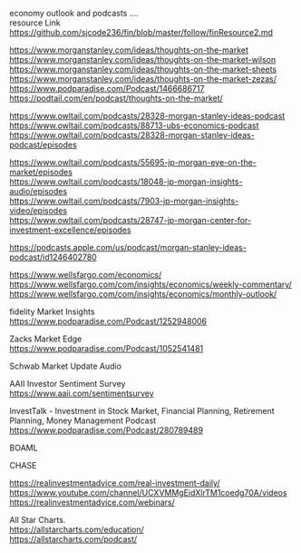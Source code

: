 

economy outlook and podcasts ....     
resource Link https://github.com/sjcode236/fin/blob/master/follow/finResource2.md    

https://www.morganstanley.com/ideas/thoughts-on-the-market   
https://www.morganstanley.com/ideas/thoughts-on-the-market-wilson       
https://www.morganstanley.com/ideas/thoughts-on-the-market-sheets    
https://www.morganstanley.com/ideas/thoughts-on-the-market-zezas/     
https://www.podparadise.com/Podcast/1466686717     
https://podtail.com/en/podcast/thoughts-on-the-market/    


 

 

https://www.owltail.com/podcasts/28328-morgan-stanley-ideas-podcast    
https://www.owltail.com/podcasts/88713-ubs-economics-podcast    
https://www.owltail.com/podcasts/28328-morgan-stanley-ideas-podcast/episodes    
 

https://www.owltail.com/podcasts/55695-jp-morgan-eye-on-the-market/episodes    
https://www.owltail.com/podcasts/18048-jp-morgan-insights-audio/episodes    
https://www.owltail.com/podcasts/7903-jp-morgan-insights-video/episodes    
https://www.owltail.com/podcasts/28747-jp-morgan-center-for-investment-excellence/episodes    

 

 

https://podcasts.apple.com/us/podcast/morgan-stanley-ideas-podcast/id1246402780     

 

https://www.wellsfargo.com/economics/      
https://www.wellsfargo.com/com/insights/economics/weekly-commentary/    
https://www.wellsfargo.com/com/insights/economics/monthly-outlook/    


fidelity Market Insights   
https://www.podparadise.com/Podcast/1252948006     

Zacks Market Edge   
https://www.podparadise.com/Podcast/1052541481     

Schwab Market Update Audio    

AAII Investor Sentiment Survey   
https://www.aaii.com/sentimentsurvey     

InvestTalk - Investment in Stock Market, Financial Planning, Retirement Planning, Money Management Podcast    
https://www.podparadise.com/Podcast/280789489    

BOAML   


CHASE 


https://realinvestmentadvice.com/real-investment-daily/      
https://www.youtube.com/channel/UCXVMMgEidXlrTM1coedg70A/videos      
https://realinvestmentadvice.com/webinars/      


All Star Charts.     
https://allstarcharts.com/education/       
https://allstarcharts.com/podcast/      



